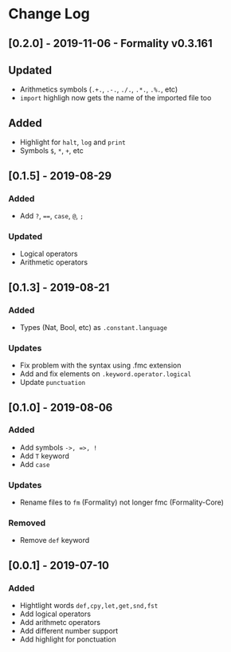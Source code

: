 # Change Log

## [0.2.0] - 2019-11-06 - Formality v0.3.161
## Updated
  - Arithmetics symbols (`.+.`, `.-.`, `./.`, `.*.`, `.%.`, etc)
  - `import` highligh now gets the name of the imported file too
## Added
  - Highlight for `halt`, `log` and `print`
  - Symbols `$`, `*`, `+`, etc


## [0.1.5] - 2019-08-29
### Added
- Add `?`, `==`, `case`, `@`, `;`

### Updated
- Logical operators
- Arithmetic operators

## [0.1.3] - 2019-08-21
### Added
- Types (Nat, Bool, etc) as `.constant.language`

### Updates
- Fix problem with the syntax using .fmc extension
- Add and fix elements on `.keyword.operator.logical`
- Update `punctuation`

## [0.1.0] - 2019-08-06
### Added
- Add symbols `->, =>, !`
- Add `T` keyword
- Add `case`

### Updates
- Rename files to `fm` (Formality) not longer fmc (Formality-Core)

### Removed
- Remove `def` keyword

## [0.0.1] - 2019-07-10
### Added
- Hightlight words `def,cpy,let,get,snd,fst`
- Add logical operators
- Add arithmetc operators
- Add different number support
- Add highlight for ponctuation 


